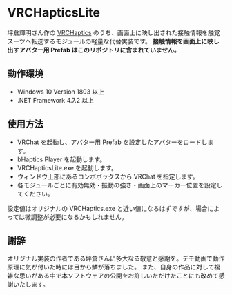 VRCHapticsLite
====

坪倉輝明さん作の [VRCHaptics](http://github.teruaki-tsubokura.com/vrchaptics/) のうち、画面上に映し出された接触情報を触覚スーツへ転送するモジュールの軽量な代替実装です。
**接触情報を画面上に映し出すアバター用 Prefab はこのリポジトリに含まれていません。**

## 動作環境
- Windows 10 Version 1803 以上
- .NET Framework 4.7.2 以上

## 使用方法
- VRChat を起動し、アバター用 Prefab を設定したアバターをロードします。
- bHaptics Player を起動します。
- VRCHapticsLite.exe を起動します。
- ウィンドウ上部にあるコンボボックスから VRChat を指定します。
- 各モジュールごとに有効無効・振動の強さ・画面上のマーカー位置を設定してください。

設定値はオリジナルの VRCHaptics.exe と近い値になるはずですが、場合によっては微調整が必要になるかもしれません。

## 謝辞
オリジナル実装の作者である坪倉さんに多大なる敬意と感謝を。デモ動画で動作原理に気が付いた時には目から鱗が落ちました。
また、自身の作品に対して複雑な思いがある中で本ソフトウェアの公開をお許しいただけたことにも改めて感謝いたします。